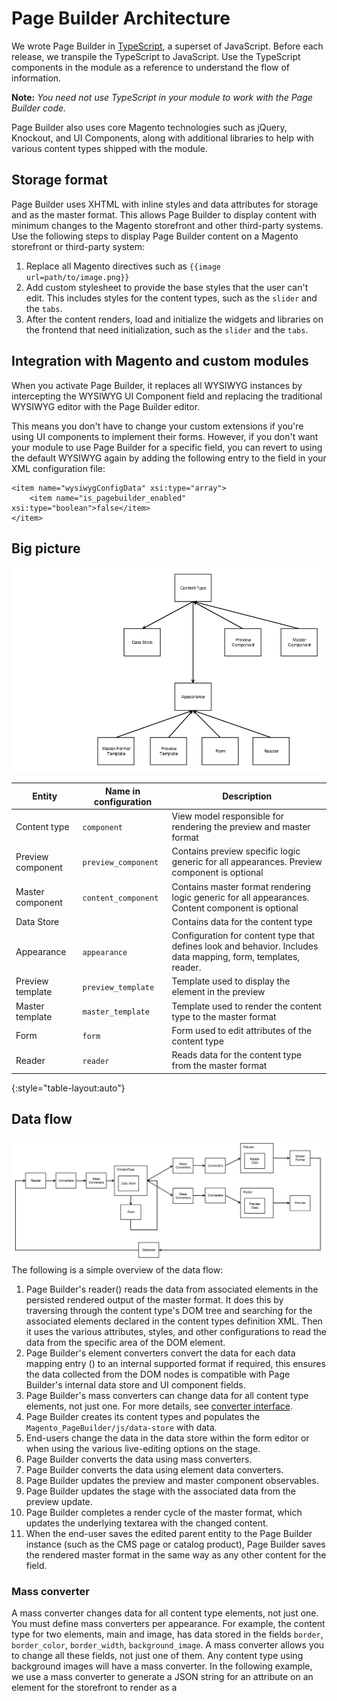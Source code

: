 # Page Builder Architecture

We wrote Page Builder in [TypeScript], a superset of JavaScript. Before each release, we transpile the TypeScript to JavaScript.
Use the TypeScript components in the module as a reference to understand the flow of information.

**Note:**
*You need not use TypeScript in your module to work with the Page Builder code.*

Page Builder also uses core Magento technologies such as jQuery, Knockout, and UI Components, along with additional libraries to help with various content types shipped with the module.

## Storage format

Page Builder uses XHTML with inline styles and data attributes for storage and as the master format.
This allows Page Builder to display content with minimum changes to the Magento storefront and other third-party systems.
Use the following steps to display Page Builder content on a Magento storefront or third-party system:
<!-- {% raw %} -->

1. Replace all Magento directives such as `{{image url=path/to/image.png}}`
2. Add custom stylesheet to provide the base styles that the user can't edit. This includes styles for the content types, such as the `slider` and the `tabs`.
3. After the content renders, load and initialize the widgets and libraries on the frontend that need initialization, such as the `slider` and the `tabs`.
<!-- {% endraw %} -->

## Integration with Magento and custom modules

When you activate Page Builder, it replaces all WYSIWYG instances by intercepting the WYSIWYG UI Component field and replacing the traditional WYSIWYG editor with the Page Builder editor.

This means you don't have to change your custom extensions if you're using UI components to implement their forms. However, if you don't want your module to use Page Builder for a specific field, you can revert to using the default WYSIWYG again by adding the following entry to the field in your XML configuration file:

```
<item name="wysiwygConfigData" xsi:type="array">
    <item name="is_pagebuilder_enabled" xsi:type="boolean">false</item>
</item>
```

## Big picture

![Page Builder big picture](../images/big-picture.png)

| Entity            | Name in configuration | Description                                                  |
| ----------------- | --------------------- | ------------------------------------------------------------ |
| Content type      | `component`           | View model responsible for rendering the preview and master format |
| Preview component | `preview_component`   | Contains preview specific logic generic for all appearances. Preview component is optional |
| Master component  | `content_component`   | Contains master format rendering logic generic for all appearances. Content component is optional |
| Data Store        |                       | Contains data for the content type                           |
| Appearance        | `appearance`          | Configuration for content type that defines look and behavior. Includes data mapping, form, templates, reader. |
| Preview template  | `preview_template`    | Template used to display the element in the preview          |
| Master template   | `master_template`     | Template used to render the content type to the master format |
| Form              | `form`                | Form used to edit attributes of the content type             |
| Reader            | `reader`              | Reads data for the content type from the master format       |
{:style="table-layout:auto"}

## Data flow

![Page Builder data flow](../images/data-flow.png)
The following is a simple overview of the data flow:

1. Page Builder's reader() reads the data from associated elements in the persisted rendered output of the master format. It does this by traversing through the content type's DOM tree and searching for the associated elements declared in the content types definition XML. Then it uses the various attributes, styles, and other configurations to read the data from the specific area of the DOM element.
2. Page Builder's element converters convert the data for each data mapping entry () to an internal supported format if required, this ensures the data collected from the DOM nodes is compatible with Page Builder's internal data store and UI component fields.
3. Page Builder's mass converters can change data for all content type elements, not just one. For more details, see [converter interface](configurations.md).
4. Page Builder creates its content types and populates the `Magento_PageBuilder/js/data-store` with data.
5. End-users change the data in the data store within the form editor or when using the various live-editing options on the stage.
6. Page Builder converts the data using mass converters.
7. Page Builder converts the data using element data converters.
8. Page Builder updates the preview and master component observables.
9. Page Builder updates the stage with the associated data from the preview update. 
10. Page Builder completes a render cycle of the master format, which updates the underlying textarea with the changed content.
11. When the end-user saves the edited parent entity to the Page Builder instance (such as the CMS page or catalog product), Page Builder saves the rendered master format in the same way as any other content for the field.

### Mass converter

A mass converter changes data for all content type elements, not just one. You must define mass converters per appearance.
For example, the content type for two elements, main and image, has data stored in the fields `border`, `border_color`, `border_width`, `background_image`. A mass converter allows you to change all these fields, not just one of them.
Any content type using background images will have a mass converter. In the following example, we use a mass converter to generate a JSON string for an attribute on an element for the storefront to render as a <style /> block.

```xml
<converters>
    <converter name="background_images" component="Magento_PageBuilder/js/mass-converter/background-images">
        <config>
            <item name="attribute_name" value="background_images"/>
            <item name="desktop_image_variable" value="background_image"/>
            <item name="mobile_image_variable" value="mobile_image"/>
        </config>
    </converter>
</converters>
```

Here's the interface for these converters:

```typescript
/**
 * @api
 */
interface ConverterInterface {
    /**
     * Process data after it's read and converted by element converters
     *
     * @param {ConverterDataInterface} data
     * @param {ConverterConfigInterface} config
     * @returns {object}
     */
    fromDom(data: ConverterDataInterface, config: ConverterConfigInterface): object;

    /**
     * Process data before it's converted by element converters
     *
     * @param {ConverterDataInterface} data
     * @param {ConverterConfigInterface} config
     * @returns {object}
     */
    toDom(data: ConverterDataInterface, config: ConverterConfigInterface): object;
}
```

For more information, read about how Page Builder [stores data](#datastore). 

### Element converter

An element converter changes a single field at a time.

For example:

```xml
<element name="main">
		<style name="display" source="display" converter="Magento_PageBuilder/js/converter/style/display" preview_converter="Magento_PageBuilder/js/converter/style/preview/display"/>
</element>
```


## Datastore

Page Builder stores data for content types in a simple object called the DataStore: `Magento_PageBuilder/js/data-store`.

The `name` parameter from the [content type configuration](configurations.md) is the name of a parameter in the `DataStore`.
You can use the `subscribe` method to listen for changes in the DataStore and perform custom actions on the data.

This is how the system binds the data from the DataStore to your elements attribute or style. When you include a new attribute or style, you must specify where it should retrieve its data from the content type. These `name` values normally bind to the field names within UI component forms. The field names are the keys we use to save the data.

## Content type configuration

See [content type configuration](configurations.md) for more information.

## Appearances

Appearances provide several ways to customize your content types. For example, you can:

1. Add new style properties to existing content types.
2. Add new attributes to existing content types. This is similar to adding new style properties.
3. Change templates.
4. Move data between elements, by data-mapping within the content type's configuration file. For example, a developer can move the `margin` style property from one element to another.
5. Change the form for a [content type].

## Module structure

| File type               | Location                                                     |
| ----------------------- | ------------------------------------------------------------ |
| Content type components | `Vendor/ModuleName/view/adminhtml/web/js/content-type/content-type-name` |
| Content type templates  | `Vendor/ModuleName/view/adminhtml/web/template/content-type/content-type-name/appearance-name` |
| Styles                  | `Vendor/ModuleName/view/adminhtml/web/css/source/content-type/content-type-name` |
{:style="table-layout:auto"}

**Note:**
We have also considered introducing an appearance component and/or moving the initialization of the libraries to bindings. This would allow you to add custom logic per appearance changes and libraries per appearance for content types like the `slider` and the `tabs`.

[TypeScript]: https://www.typescriptlang.org/

